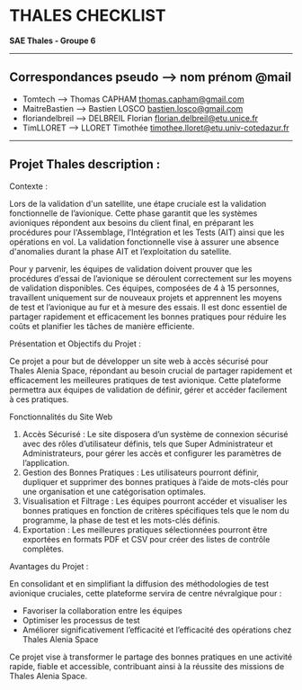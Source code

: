 # THALES CHECKLIST

**SAE Thales - Groupe 6**

---

## Correspondances pseudo --> nom prénom @mail

- Tomtech --> Thomas CAPHAM thomas.capham@gmail.com
- MaitreBastien --> Bastien LOSCO bastien.losco@gmail.com
- floriandelbreil --> DELBREIL Florian florian.delbreil@etu.unice.fr
- TimLLORET --> LLORET Timothée timothee.lloret@etu.univ-cotedazur.fr

---

## Projet Thales description :

Contexte :

Lors de la validation d'un satellite, une étape cruciale est la validation fonctionnelle de l’avionique. Cette phase garantit que les systèmes avioniques répondent aux besoins du client final, en préparant les procédures pour l'Assemblage, l’Intégration et les Tests (AIT) ainsi que les opérations en vol. La validation fonctionnelle vise à assurer une absence d'anomalies durant la phase AIT et l’exploitation du satellite.

Pour y parvenir, les équipes de validation doivent prouver que les procédures d’essai de l’avionique se déroulent correctement sur les moyens de validation disponibles. Ces équipes, composées de 4 à 15 personnes, travaillent uniquement sur de nouveaux projets et apprennent les moyens de test et l’avionique au fur et à mesure des essais. Il est donc essentiel de partager rapidement et efficacement les bonnes pratiques pour réduire les coûts et planifier les tâches de manière efficiente.


Présentation et Objectifs du Projet :

Ce projet a pour but de développer un site web à accès sécurisé pour Thales Alenia Space, répondant au besoin crucial de partager rapidement et efficacement les meilleures pratiques de test avionique. Cette plateforme permettra aux équipes de validation de définir, gérer et accéder facilement à ces pratiques.

Fonctionnalités du Site Web
1) Accès Sécurisé : Le site disposera d’un système de connexion sécurisé avec des rôles d’utilisateur définis, tels que Super Administrateur et Administrateurs, pour gérer les accès et configurer les paramètres de l’application.
2) Gestion des Bonnes Pratiques : Les utilisateurs pourront définir, dupliquer et supprimer des bonnes pratiques à l’aide de mots-clés pour une organisation et une catégorisation optimales.
3) Visualisation et Filtrage : Les équipes pourront accéder et visualiser les bonnes pratiques en fonction de critères spécifiques tels que le nom du programme, la phase de test et les mots-clés définis.
4) Exportation : Les meilleures pratiques sélectionnées pourront être exportées en formats PDF et CSV pour créer des listes de contrôle complètes.



Avantages du Projet :

En consolidant et en simplifiant la diffusion des méthodologies de test avionique cruciales, cette plateforme servira de centre névralgique pour :

- Favoriser la collaboration entre les équipes
- Optimiser les processus de test
- Améliorer significativement l’efficacité et l’efficacité des opérations chez Thales Alenia Space


Ce projet vise à transformer le partage des bonnes pratiques en une activité rapide, fiable et accessible, contribuant ainsi à la réussite des missions de Thales Alenia Space.
